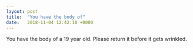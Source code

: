 ```yaml
---
layout: post
title:  "You have the body of"
date:   2018-11-04 12:42:10 +0000
---
```

You have the body of a 19 year old.  Please return it before it gets wrinkled.

